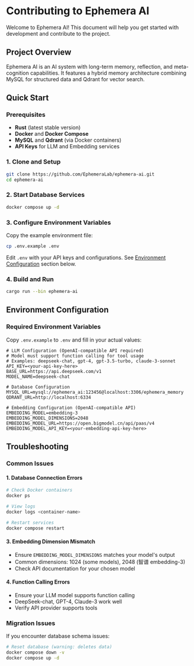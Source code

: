 # Contributing to Ephemera AI

Welcome to Ephemera AI! This document will help you get started with development and contribute to the project.

## Project Overview

Ephemera AI is an AI system with long-term memory, reflection, and meta-cognition capabilities. It features a hybrid memory architecture combining MySQL for structured data and Qdrant for vector search.

## Quick Start

### Prerequisites

- **Rust** (latest stable version)
- **Docker** and **Docker Compose**
- **MySQL** and **Qdrant** (via Docker containers)
- **API Keys** for LLM and Embedding services

### 1. Clone and Setup

```bash
git clone https://github.com/EphemeraLab/ephemera-ai.git
cd ephemera-ai
```

### 2. Start Database Services

```bash
docker compose up -d
```

### 3. Configure Environment Variables

Copy the example environment file:
```bash
cp .env.example .env
```

Edit `.env` with your API keys and configurations. See [Environment Configuration](#environment-configuration) section below.

### 4. Build and Run

```bash
cargo run --bin ephemera-ai
```

## Environment Configuration

### Required Environment Variables

Copy `.env.example` to `.env` and fill in your actual values:

```env
# LLM Configuration (OpenAI-compatible API required)
# Model must support function calling for tool usage
# Examples: deepseek-chat, gpt-4, gpt-3.5-turbo, claude-3-sonnet
API_KEY=<your-api-key-here>
BASE_URL=https://api.deepseek.com/v1
MODEL_NAME=deepseek-chat

# Database Configuration
MYSQL_URL=mysql://ephemera_ai:123456@localhost:3306/ephemera_memory
QDRANT_URL=http://localhost:6334

# Embedding Configuration (OpenAI-compatible API)
EMBEDDING_MODEL=embedding-3
EMBEDDING_MODEL_DIMENSIONS=2048
EMBEDDING_MODEL_URL=https://open.bigmodel.cn/api/paas/v4
EMBEDDING_MODEL_API_KEY=<your-embedding-api-key-here>
```

## Troubleshooting

### Common Issues

#### 1. Database Connection Errors
```bash
# Check Docker containers
docker ps

# View logs
docker logs <container-name>

# Restart services
docker compose restart
```

#### 3. Embedding Dimension Mismatch
- Ensure `EMBEDDING_MODEL_DIMENSIONS` matches your model's output
- Common dimensions: 1024 (some models), 2048 (智谱 embedding-3)
- Check API documentation for your chosen model

#### 4. Function Calling Errors
- Ensure your LLM model supports function calling
- DeepSeek-chat, GPT-4, Claude-3 work well
- Verify API provider supports tools

### Migration Issues

If you encounter database schema issues:

```bash
# Reset database (warning: deletes data)
docker compose down -v
docker compose up -d
```